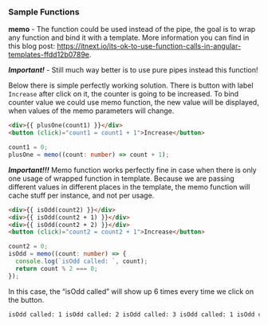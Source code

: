 ### Sample Functions

**memo** - The function could be used instead of the pipe, the goal is to wrap any function and bind it with a template. More information you can find in this blog post: https://itnext.io/its-ok-to-use-function-calls-in-angular-templates-ffdd12b0789e.

**_Important!_** - Still much way better is to use pure pipes instead this function!

Below there is simple perfectly working solution. There is button with label `Increase` after click on it, the counter is going to be increased. To bind counter value we could use memo function, the new value will be displayed, when values of the memo parameters will change.

```html
<div>{{ plusOne(count1) }}</div>
<button (click)="count1 = count1 + 1">Increase</button>
```

```ts
count1 = 0;
plusOne = memo((count: number) => count + 1);
```

**_Important!!!_**
Memo function works perfectly fine in case when there is only one usage of wrapped function in template.
Because we are passing different values in different places in the template, the memo function will cache stuff per instance, and not per usage.

```html
<div>{{ isOdd(count2) }}</div>
<div>{{ isOdd(count2 + 1) }}</div>
<div>{{ isOdd(count2 + 2) }}</div>
<button (click)="count2 = count2 + 1">Increase</button>
```

```ts
count2 = 0;
isOdd = memo((count: number) => {
  console.log(`isOdd called: `, count);
  return count % 2 === 0;
});
```

In this case, the “isOdd called” will show up 6 times every time we click on the button.

```html
isOdd called: 1 isOdd called: 2 isOdd called: 3 isOdd called: 1 isOdd called: 2 isOdd called: 3
```
